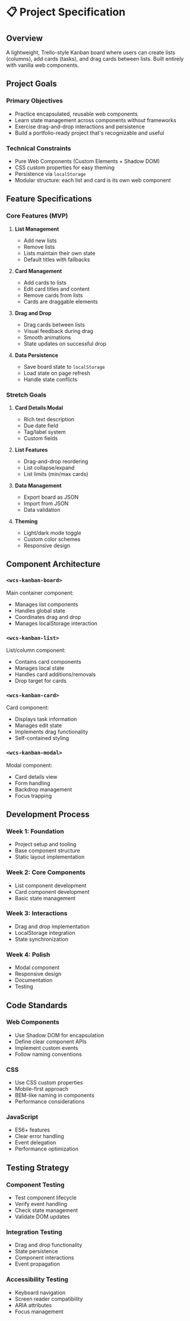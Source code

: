 # 📋 Project Specification

## Overview

A lightweight, Trello-style Kanban board where users can create lists (columns), add cards (tasks), and drag cards between lists. Built entirely with vanilla web components.

## Project Goals

### Primary Objectives

- Practice encapsulated, reusable web components
- Learn state management across components without frameworks
- Exercise drag-and-drop interactions and persistence
- Build a portfolio-ready project that's recognizable and useful

### Technical Constraints

- Pure Web Components (Custom Elements + Shadow DOM)
- CSS custom properties for easy theming
- Persistence via `localStorage`
- Modular structure: each list and card is its own web component

## Feature Specifications

### Core Features (MVP)

1. **List Management**
   - Add new lists
   - Remove lists
   - Lists maintain their own state
   - Default titles with fallbacks

2. **Card Management**
   - Add cards to lists
   - Edit card titles and content
   - Remove cards from lists
   - Cards are draggable elements

3. **Drag and Drop**
   - Drag cards between lists
   - Visual feedback during drag
   - Smooth animations
   - State updates on successful drop

4. **Data Persistence**
   - Save board state to `localStorage`
   - Load state on page refresh
   - Handle state conflicts

### Stretch Goals

1. **Card Details Modal**
   - Rich text description
   - Due date field
   - Tag/label system
   - Custom fields

2. **List Features**
   - Drag-and-drop reordering
   - List collapse/expand
   - List limits (min/max cards)

3. **Data Management**
   - Export board as JSON
   - Import from JSON
   - Data validation

4. **Theming**
   - Light/dark mode toggle
   - Custom color schemes
   - Responsive design

## Component Architecture

### `<wcs-kanban-board>`

Main container component:

- Manages list components
- Handles global state
- Coordinates drag and drop
- Manages localStorage interaction

### `<wcs-kanban-list>`

List/column component:

- Contains card components
- Manages local state
- Handles card additions/removals
- Drop target for cards

### `<wcs-kanban-card>`

Card component:

- Displays task information
- Manages edit state
- Implements drag functionality
- Self-contained styling

### `<wcs-kanban-modal>`

Modal component:

- Card details view
- Form handling
- Backdrop management
- Focus trapping

## Development Process

### Week 1: Foundation

- Project setup and tooling
- Base component structure
- Static layout implementation

### Week 2: Core Components

- List component development
- Card component development
- Basic state management

### Week 3: Interactions

- Drag and drop implementation
- LocalStorage integration
- State synchronization

### Week 4: Polish

- Modal component
- Responsive design
- Documentation
- Testing

## Code Standards

### Web Components

- Use Shadow DOM for encapsulation
- Define clear component APIs
- Implement custom events
- Follow naming conventions

### CSS

- Use CSS custom properties
- Mobile-first approach
- BEM-like naming in components
- Performance considerations

### JavaScript

- ES6+ features
- Clear error handling
- Event delegation
- Performance optimization

## Testing Strategy

### Component Testing

- Test component lifecycle
- Verify event handling
- Check state management
- Validate DOM updates

### Integration Testing

- Drag and drop functionality
- State persistence
- Component interactions
- Event propagation

### Accessibility Testing

- Keyboard navigation
- Screen reader compatibility
- ARIA attributes
- Focus management
